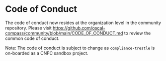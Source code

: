 # Code of Conduct 

The code of conduct now resides at the organization level in the community repository. Please visit https://github.com/oscal-compass/community/blob/main/CODE_OF_CONDUCT.md to review the common code of conduct.

Note: The code of conduct is subject to change as `compliance-trestle` is on-boarded as a CNFC sandbox project.
